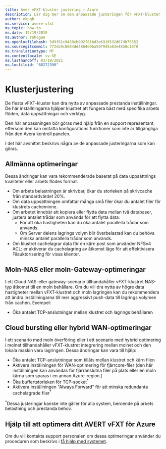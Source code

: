 ```yaml
---
title: Aver vFXT-kluster justering – Azure
description: Lär dig mer om den anpassade justeringen för vFXT-kluster i aver vFXT för Azure som du kan göra med en support representant.
author: ekpgh
ms.service: avere-vfxt
ms.topic: how-to
ms.date: 12/19/2019
ms.author: rohogue
ms.openlocfilehash: 5d9f81c9438cb992f81bd3e6319532d67db75552
ms.sourcegitcommit: 772eb9c6684dd4864e0ba507945a83e48b8c16f0
ms.translationtype: MT
ms.contentlocale: sv-SE
ms.lasthandoff: 03/19/2021
ms.locfileid: "88272390"
---
```

# <a name="cluster-tuning"></a>Klusterjustering

De flesta vFXT-kluster kan dra nytta av anpassade prestanda inställningar. De här inställningarna hjälper klustret att fungera bäst med specifika arbets flöden, data uppsättningar och verktyg.

Den här anpassningen bör göras med hjälp från en support representant, eftersom den kan omfatta konfigurations funktioner som inte är tillgängliga från den Avera kontroll panelen.

I det här avsnittet beskrivs några av de anpassade justeringarna som kan göras.

## <a name="general-optimizations"></a>Allmänna optimeringar

Dessa ändringar kan vara rekommenderade baserat på data uppsättnings kvaliteter eller arbets flödes format.

* Om arbets belastningen är skrivbar, ökar du storleken på skrivcache från standardvärdet 20%.
* Om data uppsättningen omfattar många små filer ökar du antalet filer för klustrets cacheminne.
* Om arbetet innebär att kopiera eller flytta data mellan två databaser, justera antalet trådar som används för att flytta data:
  * För att öka hastigheten kan du öka antalet parallella trådar som används.
  * Om Server delens lagrings volym blir överbelastad kan du behöva minska antalet parallella trådar som används.
* Om klustret cachelagrar data för en kärn post som använder NFSv4 ACL: er aktiverar du cachelagring av åtkomst läge för att effektivisera Filauktorisering för vissa klienter.

## <a name="cloud-nas-or-cloud-gateway-optimizations"></a>Moln-NAS eller moln-Gateway-optimeringar

I ett Cloud NAS-eller gateway-scenario tillhandahåller vFXT-klustret NAS-typ åtkomst till en moln behållare. Om du vill dra nytta av högre data hastigheter mellan vFXT-klustret och moln lagringen kan du rekommendera att ändra inställningarna till mer aggressivt push-data till lagrings volymen från cachen. Exempel:

* Öka antalet TCP-anslutningar mellan klustret och lagrings behållaren

## <a name="cloud-bursting-or-hybrid-wan-optimizations"></a>Cloud bursting eller hybrid WAN-optimeringar

I ett scenario med moln överföring eller i ett scenario med hybrid optimering i molnet tillhandahåller vFXT-klustret integrering mellan molnet och den lokala maskin varu lagringen. Dessa ändringar kan vara till hjälp:

* Öka antalet TCP-anslutningar som tillåts mellan klustret och kärn filen
* Aktivera inställningen för WAN-optimering för fjärrcore-filer (den här inställningen kan användas för fjärranslutna filer på plats eller en moln kärna som sparas i en annan Azure-region.)
* Öka buffertstorleken för TCP-socket<sup>*</sup>
* Aktivera inställningen "Always Forward" för att minska redundanta cachelagrade filer<sup>*</sup>

<sup>*</sup>Dessa justeringar kanske inte gäller för alla system, beroende på arbets belastning och prestanda behov.

## <a name="help-optimizing-your-avere-vfxt-for-azure"></a>Hjälp till att optimera ditt AVERT vFXT för Azure

Om du vill kontakta support personalen om dessa optimeringar använder du proceduren som beskrivs i [få hjälp med systemet](avere-vfxt-open-ticket.md).

